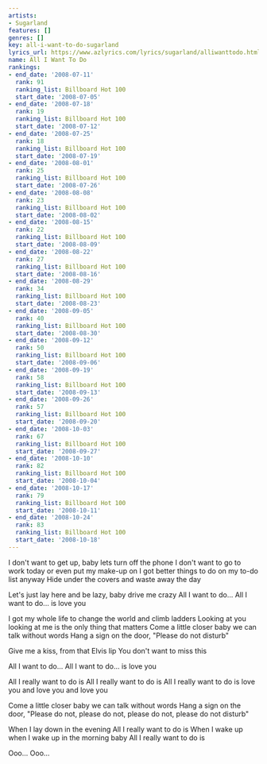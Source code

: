 ```yaml
---
artists:
- Sugarland
features: []
genres: []
key: all-i-want-to-do-sugarland
lyrics_url: https://www.azlyrics.com/lyrics/sugarland/alliwanttodo.html
name: All I Want To Do
rankings:
- end_date: '2008-07-11'
  rank: 91
  ranking_list: Billboard Hot 100
  start_date: '2008-07-05'
- end_date: '2008-07-18'
  rank: 19
  ranking_list: Billboard Hot 100
  start_date: '2008-07-12'
- end_date: '2008-07-25'
  rank: 18
  ranking_list: Billboard Hot 100
  start_date: '2008-07-19'
- end_date: '2008-08-01'
  rank: 25
  ranking_list: Billboard Hot 100
  start_date: '2008-07-26'
- end_date: '2008-08-08'
  rank: 23
  ranking_list: Billboard Hot 100
  start_date: '2008-08-02'
- end_date: '2008-08-15'
  rank: 22
  ranking_list: Billboard Hot 100
  start_date: '2008-08-09'
- end_date: '2008-08-22'
  rank: 27
  ranking_list: Billboard Hot 100
  start_date: '2008-08-16'
- end_date: '2008-08-29'
  rank: 34
  ranking_list: Billboard Hot 100
  start_date: '2008-08-23'
- end_date: '2008-09-05'
  rank: 40
  ranking_list: Billboard Hot 100
  start_date: '2008-08-30'
- end_date: '2008-09-12'
  rank: 50
  ranking_list: Billboard Hot 100
  start_date: '2008-09-06'
- end_date: '2008-09-19'
  rank: 58
  ranking_list: Billboard Hot 100
  start_date: '2008-09-13'
- end_date: '2008-09-26'
  rank: 57
  ranking_list: Billboard Hot 100
  start_date: '2008-09-20'
- end_date: '2008-10-03'
  rank: 67
  ranking_list: Billboard Hot 100
  start_date: '2008-09-27'
- end_date: '2008-10-10'
  rank: 82
  ranking_list: Billboard Hot 100
  start_date: '2008-10-04'
- end_date: '2008-10-17'
  rank: 79
  ranking_list: Billboard Hot 100
  start_date: '2008-10-11'
- end_date: '2008-10-24'
  rank: 83
  ranking_list: Billboard Hot 100
  start_date: '2008-10-18'
---
```


I don't want to get up, baby lets turn off the phone
I don't want to go to work today or even put my make-up on
I got better things to do on my to-do list anyway
Hide under the covers and waste away the day


Let's just lay here and be lazy, baby drive me crazy
All I want to do...
All I want to do... is love you

I got my whole life to change the world and climb ladders
Looking at you looking at me is the only thing that matters
Come a little closer baby we can talk without words
Hang a sign on the door, "Please do not disturb"



Give me a kiss, from that Elvis lip
You don't want to miss this

All I want to do...
All I want to do... is love you

All I really want to do is
All I really want to do is
All I really want to do is love you and love you and love you

Come a little closer baby we can talk without words
Hang a sign on the door,
"Please do not, please do not, please do not, please do not disturb"

When I lay down in the evening
All I really want to do is
When I wake up when I wake up in the morning baby
All I really want to do is

Ooo...
Ooo...



